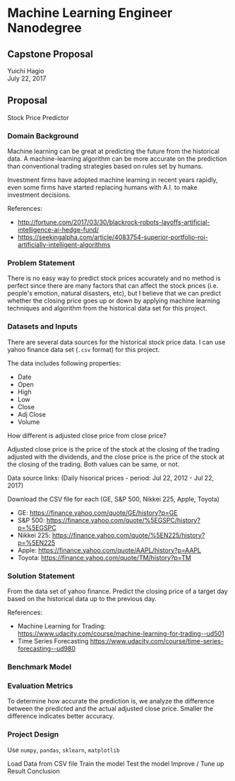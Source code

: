 # Machine Learning Engineer Nanodegree
## Capstone Proposal
Yuichi Hagio  
July 22, 2017

## Proposal

Stock Price Predictor

### Domain Background

Machine learning can be great at predicting the future from the historical data. 
A machine-learning algorithm can be more accurate on the prediction 
than conventional trading strategies based on rules set by humans.

Investment firms have adopted machine learning in recent years rapidly, 
even some firms have started replacing humans with A.I. to make investment decisions.

References:

- http://fortune.com/2017/03/30/blackrock-robots-layoffs-artificial-intelligence-ai-hedge-fund/
- https://seekingalpha.com/article/4083754-superior-portfolio-roi-artificially-intelligent-algorithms

### Problem Statement

There is no easy way to predict stock prices accurately 
and no method is perfect since there are many factors
that can affect the stock prices (i.e. people's emotion, natural disasters, etc), 
but I believe that we can predict whether the closing price goes up or down by applying machine learning techniques and algorithm from the historical data set for this project. 

### Datasets and Inputs

There are several data sources for the historical stock price data.
I can use yahoo finance data set (`.csv` format) for this project.

The data includes following properties:

- Date
- Open
- High
- Low
- Close
- Adj Close
- Volume

How different is adjusted close price from close price?

Adjusted close price is the price of the stock at the closing of the trading adjusted with the dividends, and the close price is the price of the stock at the closing of the trading. Both values can be same, or not.

Data source links: (Daily hisorical prices - period: Jul 22, 2012 - Jul 22, 2017)

Download the CSV file for each (GE, S&P 500, Nikkei 225, Apple, Toyota)

- GE: https://finance.yahoo.com/quote/GE/history?p=GE
- S&P 500: https://finance.yahoo.com/quote/%5EGSPC/history?p=%5EGSPC
- Nikkei 225: https://finance.yahoo.com/quote/%5EN225/history?p=%5EN225
- Apple: https://finance.yahoo.com/quote/AAPL/history?p=AAPL
- Toyota: https://finance.yahoo.com/quote/TM/history?p=TM

### Solution Statement

From the data set of yahoo finance. Predict the closing price of a target day based on the 
historical data up to the previous day. 

References:
- Machine Learning for Trading: https://www.udacity.com/course/machine-learning-for-trading--ud501
- Time Series Forecasting https://www.udacity.com/course/time-series-forecasting--ud980

### Benchmark Model




### Evaluation Metrics

To determine how accurate the prediction is, we analyze the difference between 
the predicted and the actual adjusted close price. Smaller the difference indicates better 
accuracy.

### Project Design

Use `numpy`, `pandas`, `sklearn`, `matplotlib`

Load Data from CSV file
Train the model
Test the model
Improve / Tune up
Result
Conclusion
